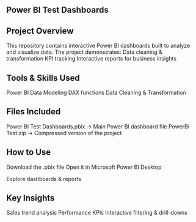 ## Power BI Test Dashboards
## Project Overview

This repository contains interactive Power BI dashboards built to analyze and visualize data. The project demonstrates:
Data cleaning & transformation
KPI tracking
Interactive reports for business insights

## Tools & Skills Used
Power BI
Data Modeling
DAX functions
Data Cleaning & Transformation

 ## Files Included

Power BI Test Dashboards.pbix → Main Power BI dashboard file
PowerBi Test.zip → Compressed version of the project

## How to Use

Download the .pbix file
Open it in Microsoft Power BI Desktop

Explore dashboards & reports

## Key Insights

Sales trend analysis
Performance KPIs
Interactive filtering & drill-downs
